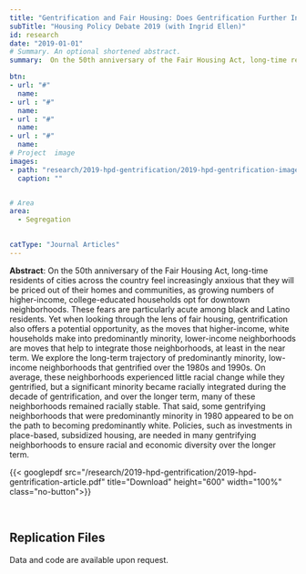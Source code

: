 ```yaml
---
title: "Gentrification and Fair Housing: Does Gentrification Further Integration?"
subTitle: "Housing Policy Debate 2019 (with Ingrid Ellen)"
id: research
date: "2019-01-01"
# Summary. An optional shortened abstract.
summary:  On the 50th anniversary of the Fair Housing Act, long-time residents of cities across the country feel increasingly anxious that they will be priced out of their homes and communities, as growing numbers of higher-income, college-educated households opt for downtown neighborhoods. These fears are particularly acute among black and Latino residents. Yet when looking through the lens of fair housing, gentrification also offers a potential opportunity, as the moves that higher-income, white households make into predominantly minority, lower-income neighborhoods are moves that help to integrate those neighborhoods, at least in the near term. We explore the long-term trajectory of predominantly minority, low-income neighborhoods that gentrified over the 1980s and 1990s. On average, these neighborhoods experienced little racial change while they gentrified, but a significant minority became racially integrated during the decade of gentrification, and over the longer term, many of these neighborhoods remained racially stable. That said, some gentrifying neighborhoods that were predominantly minority in 1980 appeared to be on the path to becoming predominantly white. Policies, such as investments in place-based, subsidized housing, are needed in many gentrifying neighborhoods to ensure racial and economic diversity over the longer term.

btn:
- url: "#"
  name: 
- url : "#"
  name: 
- url : "#"
  name: 
- url : "#"
  name: 
# Project  image 
images:
- path: "research/2019-hpd-gentrification/2019-hpd-gentrification-image1.png"
  caption: ""


# Area
area: 
  - Segregation

  
catType: "Journal Articles"
---
```

**Abstract**: On the 50th anniversary of the Fair Housing Act, long-time residents of cities across the country feel increasingly anxious that they will be priced out of their homes and communities, as growing numbers of higher-income, college-educated households opt for downtown neighborhoods. These fears are particularly acute among black and Latino residents. Yet when looking through the lens of fair housing, gentrification also offers a potential opportunity, as the moves that higher-income, white households make into predominantly minority, lower-income neighborhoods are moves that help to integrate those neighborhoods, at least in the near term. We explore the long-term trajectory of predominantly minority, low-income neighborhoods that gentrified over the 1980s and 1990s. On average, these neighborhoods experienced little racial change while they gentrified, but a significant minority became racially integrated during the decade of gentrification, and over the longer term, many of these neighborhoods remained racially stable. That said, some gentrifying neighborhoods that were predominantly minority in 1980 appeared to be on the path to becoming predominantly white. Policies, such as investments in place-based, subsidized housing, are needed in many gentrifying neighborhoods to ensure racial and economic diversity over the longer term.

{{< googlepdf src="/research/2019-hpd-gentrification/2019-hpd-gentrification-article.pdf" title="Download" height="600" width="100%" class="no-button">}}


&nbsp;


## Replication Files

Data and code are available upon request.
